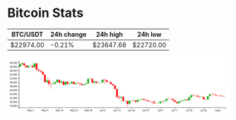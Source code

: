 # Bitcoin Stats

BTC/USDT|24h change|24h high|24h low|
|---|---|---|---|
|$22974.00|-0.21%|$23647.68|$22720.00|

<img src="./chart.svg">
